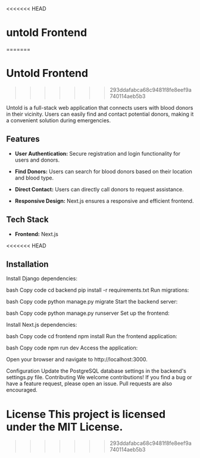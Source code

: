<<<<<<< HEAD
# untold Frontend
=======
# Untold Frontend
>>>>>>> 293ddafabca68c9481f8fe8eef9a740114aeb5b3

Untold is a full-stack web application that connects users with blood donors in their vicinity. Users can easily find and contact potential donors, making it a convenient solution during emergencies.

## Features

- **User Authentication:** Secure registration and login functionality for users and donors.

- **Find Donors:** Users can search for blood donors based on their location and blood type.

- **Direct Contact:** Users can directly call donors to request assistance.

- **Responsive Design:** Next.js ensures a responsive and efficient frontend.

## Tech Stack

- **Frontend:** Next.js

<<<<<<< HEAD
## Installation

Install Django dependencies:

bash
Copy code
cd backend
pip install -r requirements.txt
Run migrations:

bash
Copy code
python manage.py migrate
Start the backend server:

bash
Copy code
python manage.py runserver
Set up the frontend:

Install Next.js dependencies:

bash
Copy code
cd frontend
npm install
Run the frontend application:

bash
Copy code
npm run dev
Access the application:

Open your browser and navigate to http://localhost:3000.

Configuration
Update the PostgreSQL database settings in the backend's settings.py file.
Contributing
We welcome contributions! If you find a bug or have a feature request, please open an issue. Pull requests are also encouraged.

License
This project is licensed under the MIT License.
=======
>>>>>>> 293ddafabca68c9481f8fe8eef9a740114aeb5b3
